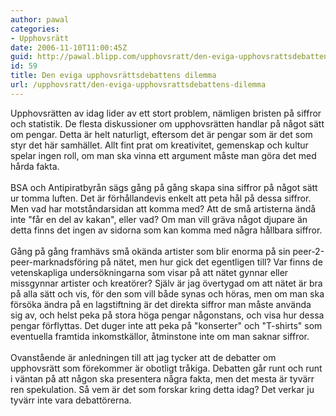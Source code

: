 ```yaml
---
author: pawal
categories:
- Upphovsrätt
date: 2006-11-10T11:00:45Z
guid: http://pawal.blipp.com/upphovsratt/den-eviga-upphovsrattsdebattens-dilemma
id: 59
title: Den eviga upphovsrättsdebattens dilemma
url: /upphovsratt/den-eviga-upphovsrattsdebattens-dilemma
---
```


Upphovsrätten av idag lider av ett stort problem, nämligen bristen på siffror och statistik. De flesta diskussioner om upphovsrätten handlar på något sätt om pengar. Detta är helt naturligt, eftersom det är pengar som är det som styr det här samhället. Allt fint prat om kreativitet, gemenskap och kultur spelar ingen roll, om man ska vinna ett argument måste man göra det med hårda fakta.<br /><br />BSA och Antipiratbyrån sägs gång på gång skapa sina siffror på något sätt ur tomma luften. Det är förhållandevis enkelt att peta hål på dessa siffror. Men vad har motståndarsidan att komma med? Att de små artisterna ändå inte "får en del av kakan", eller vad? Om man vill gräva något djupare än detta finns det ingen av sidorna som kan komma med några hållbara siffror.<br /><br />Gång på gång framhävs små okända artister som blir enorma på sin peer-2-peer-marknadsföring på nätet, men hur gick det egentligen till? Var finns de vetenskapliga undersökningarna som visar på att nätet gynnar eller missgynnar artister och kreatörer? Själv är jag övertygad om att nätet är bra på alla sätt och vis, för den som vill både synas och höras, men om man ska försöka ändra på en lagstiftning är det direkta siffror man måste använda sig av, och helst peka på stora höga pengar någonstans, och visa hur dessa pengar förflyttas. Det duger inte att peka på "konserter" och "T-shirts" som eventuella framtida inkomstkällor, åtminstone inte om man saknar siffror.<br /><br />Ovanstående är anledningen till att jag tycker att de debatter om upphovsrätt som förekommer är obotligt tråkiga. Debatten går runt och runt i väntan på att någon ska presentera några fakta, men det mesta är tyvärr ren spekulation. Så vem är det som forskar kring detta idag? Det verkar ju tyvärr inte vara debattörerna.<br />
